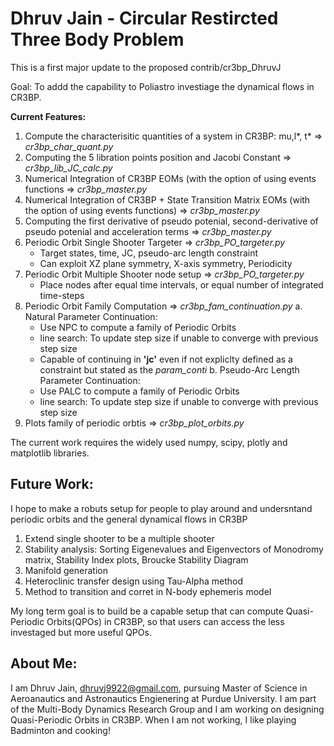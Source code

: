 # Dhruv Jain - Circular Restircted Three Body Problem 

This is a first major update to the proposed contrib/cr3bp_DhruvJ

Goal: To addd the capability to Poliastro investiage the dynamical flows in CR3BP.

**Current Features:**
1. Compute the characterisitic quantities of a system in CR3BP: mu,l*, t* => _cr3bp_char_quant.py_
2. Computing the 5 libration points position and Jacobi Constant => _cr3bp_lib_JC_calc.py_
3. Numerical Integration of CR3BP EOMs (with the option of using events functions => _cr3bp_master.py_
4. Numerical Integration of CR3BP + State Transition Matrix EOMs (with the option of using events functions) => _cr3bp_master.py_
5. Computing the first derivative of pseudo potenial, second-derivative of pseudo potenial and acceleration terms => _cr3bp_master.py_
6. Periodic Orbit Single Shooter Targeter => _cr3bp_PO_targeter.py_
   * Target states, time, JC, pseudo-arc length constraint
   * Can exploit XZ plane symmetry, X-axis symmetry, Periodicity
7. Periodic Orbit Multiple Shooter node setup => _cr3bp_PO_targeter.py_
   * Place nodes after equal time intervals, or equal number of integrated time-steps
8. Periodic Orbit Family Computation => _cr3bp_fam_continuation.py_
   a. Natural Parameter Continuation:  
   	* Use NPC to compute a family of Periodic Orbits
	* line search: To update step size if unable to converge with previous step size
	* Capable of continuing in **'jc'** even if not expliclty defined as a constraint but stated as the _param_conti_
   b. Pseudo-Arc Length Parameter Continuation:  
   	* Use PALC to compute a family of Periodic Orbits
	* line search: To update step size if unable to converge with previous step size
9. Plots family of periodic orbtis => _cr3bp_plot_orbits.py_

The current work requires the widely used numpy, scipy, plotly and matplotlib libraries. 

## Future Work: 
I hope to make a robuts setup for people to play around and undersntand periodic orbits and the general dynamical flows in CR3BP

1. Extend single shooter to be a multiple shooter
2. Stability analysis: Sorting Eigenevalues and Eigenvectors of Monodromy matrix, Stability Index plots, Broucke Stability Diagram
3. Manifold generation 
4. Heteroclinic transfer design using Tau-Alpha method
5. Method to transition and corret in N-body ephemeris model

My long term goal is to build be a capable setup that can compute Quasi-Periodic Orbits(QPOs) in CR3BP, so that users can access the less investaged but more useful QPOs. 

## About Me:
I am Dhruv Jain, dhruvj9922@gmail.com, pursuing Master of Science in Aeroanautics and Astronautics Engienering at Purdue University. I am part of the Multi-Body Dynamics Research Group and I am working on designing Quasi-Periodic Orbits in CR3BP. When I am not working, I like playing Badminton and cooking!
